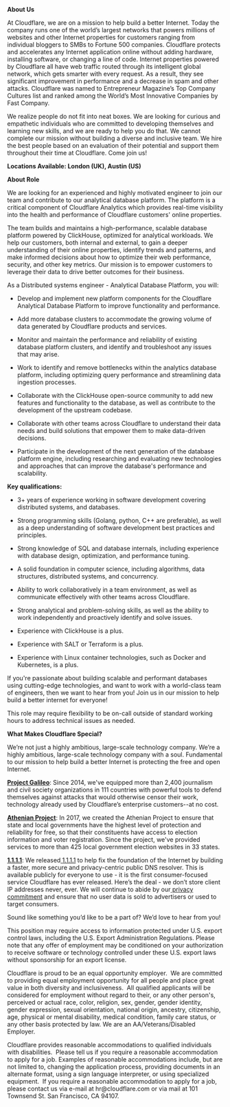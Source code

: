 <div class="content-intro">
	<div><strong>About Us</strong></div>
	<div>
		<p>At Cloudflare, we are on a mission to help build a better Internet. Today the company runs one of the world’s largest networks that powers millions of websites and other Internet properties for customers ranging from individual bloggers to SMBs to Fortune 500 companies. Cloudflare protects and accelerates any Internet application online without adding hardware, installing software, or changing a line of code. Internet properties powered by Cloudflare all have web traffic routed through its intelligent global network, which gets smarter with every request. As a result, they see significant improvement in performance and a decrease in spam and other attacks. Cloudflare was named to Entrepreneur Magazine’s Top Company Cultures list and ranked among the World’s Most Innovative Companies by Fast Company.&nbsp;</p>
		<p><span style="font-weight: 400;">We realize people do not fit into neat boxes. We are looking for curious and empathetic individuals who are committed to developing themselves and learning new skills, and we are ready to help you do that. We cannot complete our mission without building a diverse and inclusive team. We hire the best people based on an evaluation of their potential and support them throughout their time at Cloudflare. Come join us!&nbsp;</span></p>
	</div>
</div>
<p><strong>Locations Available: London (UK), Austin (US)</strong></p>
<p><strong>About Role</strong></p>
<p><span style="font-weight: 400;">We are looking for an experienced and highly motivated engineer to join our team and contribute to our analytical database platform. The platform is a critical component of Cloudflare Analytics which provides real-time visibility into the health and performance of Cloudflare customers' online properties.</span></p>
<p><span style="font-weight: 400;">The team builds and maintains a high-performance, scalable database platform powered by ClickHouse, optimized for analytical workloads. We help our customers, both internal and external, to gain a deeper understanding of their online properties, identify trends and patterns, and make informed decisions about how to optimize their web performance, security, and other key metrics. Our mission is to empower customers to leverage their data to drive better outcomes for their business.</span></p>
<p><span style="font-weight: 400;">As a Distributed systems engineer - Analytical Database Platform, you will:</span></p>
<ul>
	<li style="font-weight: 400;">
		<p><span style="font-weight: 400;">Develop and implement new platform components for the Cloudflare Analytical Database Platform to improve functionality and performance.</span></p>
	</li>
	<li style="font-weight: 400;">
		<p><span style="font-weight: 400;">Add more database clusters to accommodate the growing volume of data generated by Cloudflare products and services.</span></p>
	</li>
	<li style="font-weight: 400;">
		<p><span style="font-weight: 400;">Monitor and maintain the performance and reliability of existing database platform clusters, and identify and troubleshoot any issues that may arise.</span></p>
	</li>
	<li style="font-weight: 400;">
		<p><span style="font-weight: 400;">Work to identify and remove bottlenecks within the analytics database platform, including optimizing query performance and streamlining data ingestion processes.</span></p>
	</li>
	<li style="font-weight: 400;">
		<p><span style="font-weight: 400;">Collaborate with the ClickHouse open-source community to add new features and functionality to the database, as well as contribute to the development of the upstream codebase.</span></p>
	</li>
	<li style="font-weight: 400;">
		<p><span style="font-weight: 400;">Collaborate with other teams across Cloudflare to understand their data needs and build solutions that empower them to make data-driven decisions.</span></p>
	</li>
	<li style="font-weight: 400;">
		<p><span style="font-weight: 400;">Participate in the development of the next generation of the database platform engine, including researching and evaluating new technologies and approaches that can improve the database's performance and scalability.</span></p>
	</li>
</ul>
<p><strong>Key qualifications:</strong></p>
<ul>
	<li style="font-weight: 400;">
		<p><span style="font-weight: 400;">3+ years of experience working in software development covering distributed systems, and databases.</span></p>
	</li>
	<li style="font-weight: 400;">
		<p><span style="font-weight: 400;">Strong programming skills (Golang, python, C++ are preferable), as well as a deep understanding of software development best practices and principles.</span></p>
	</li>
	<li style="font-weight: 400;">
		<p><span style="font-weight: 400;">Strong knowledge of SQL and database internals, including experience with database design, optimization, and performance tuning.</span></p>
	</li>
	<li style="font-weight: 400;">
		<p><span style="font-weight: 400;">A solid foundation in computer science, including algorithms, data structures, distributed systems, and concurrency.</span></p>
	</li>
	<li style="font-weight: 400;">
		<p><span style="font-weight: 400;">Ability to work collaboratively in a team environment, as well as communicate effectively with other teams across Cloudflare.</span></p>
	</li>
	<li style="font-weight: 400;">
		<p><span style="font-weight: 400;">Strong analytical and problem-solving skills, as well as the ability to work independently and proactively identify and solve issues.</span></p>
	</li>
	<li style="font-weight: 400;">
		<p><span style="font-weight: 400;">Experience with ClickHouse is a plus.</span></p>
	</li>
	<li style="font-weight: 400;">
		<p><span style="font-weight: 400;">Experience with SALT or Terraform is a plus.</span></p>
	</li>
	<li style="font-weight: 400;">
		<p><span style="font-weight: 400;">Experience with Linux container technologies, such as Docker and Kubernetes, is a plus.</span></p>
	</li>
</ul>
<p><span style="font-weight: 400;">If you're passionate about building scalable and performant databases using cutting-edge technologies, and want to work with a world-class team of engineers, then we want to hear from you! Join us in our mission to help build a better internet for everyone!</span></p>
<p>This role may require flexibility to be on-call outside of standard working hours to address technical issues as needed.</p>
<div class="content-conclusion">
	<p><strong>What Makes Cloudflare Special?</strong></p>
	<p><span style="font-weight: 400;">We’re not just a highly ambitious, large-scale technology company. We’re a highly ambitious, large-scale technology company with a soul. Fundamental to our mission to help build a better Internet is protecting the free and open Internet.</span></p>
	<p><a href="https://blog.cloudflare.com/protecting-free-expression-online/"><strong>Project Galileo</strong></a><span style="font-weight: 400;">: Since 2014, we've equipped more than 2,400 journalism and civil society organizations in 111 countries with powerful tools to defend themselves against attacks that would otherwise censor their work, technology already used by Cloudflare’s enterprise customers--at no cost.</span></p>
	<p><strong><a href="https://www.cloudflare.com/athenian/">Athenian Project</a></strong><span style="font-weight: 400;">: In 2017, we created the Athenian Project to ensure that state and local governments have the highest level of protection and reliability for free, so that their constituents have access to election information and voter registration. Since the project, we've provided services to more than 425 local government election websites in 33 states.</span></p>
	<p><a href="https://1.1.1.1/"><strong>1.1.1.1</strong></a><span style="font-weight: 400;">: We released</span><a href="https://1.1.1.1/"> <span style="font-weight: 400;">1.1.1.1</span></a><span style="font-weight: 400;"> to help fix the foundation of the Internet by building a faster, more secure and privacy-centric public DNS resolver. This is available publicly for everyone to use - it is the first consumer-focused service Cloudflare has ever released. Here’s the deal - we don’t store client IP addresses never, ever. We will continue to abide by our</span><a href="https://developers.cloudflare.com/1.1.1.1/privacy/public-dns-resolver"> privacy commitment</a><span style="font-weight: 400;"> and ensure that no user data is sold to advertisers or used to target consumers.</span></p>
	<p><span style="font-weight: 400;">Sound like something you’d like to be a part of? We’d love to hear from you!</span></p>
	<p><span style="font-weight: 400;">This position may require access to information protected under U.S. export control laws, including the U.S. Export Administration Regulations. Please note that any offer of employment may be conditioned on your authorization to receive software or technology controlled under these U.S. export laws without sponsorship for an export license.</span></p>
	<p><span style="font-weight: 400;">Cloudflare is proud to be an equal opportunity employer. &nbsp;We are committed to providing equal employment opportunity for all people and place great value in both diversity and inclusiveness. &nbsp;All qualified applicants will be considered for employment without regard to their, or any other person's, perceived or actual</span> <span style="font-weight: 400;">race, color, religion, sex, gender, gender identity, gender expression, sexual orientation, national origin, ancestry, citizenship, age, physical or mental disability, medical condition, family care status, or any other basis protected by law. </span><span style="font-weight: 400;">We are an AA/Veterans/Disabled Employer.</span></p>
	<p><span style="font-weight: 400;">Cloudflare provides reasonable accommodations to qualified individuals with disabilities. &nbsp;Please tell us if you require a reasonable accommodation to apply for a job. Examples of reasonable accommodations include, but are not limited to, changing the application process, providing documents in an alternate format, using a sign language interpreter, or using specialized equipment. &nbsp;If you require a reasonable accommodation to apply for a job, please contact us via e-mail at </span><span style="font-weight: 400;">hr@cloudflare.com</span><span style="font-weight: 400;"> or via mail at 101 Townsend St. San Francisco, CA 94107.</span></p>
</div>